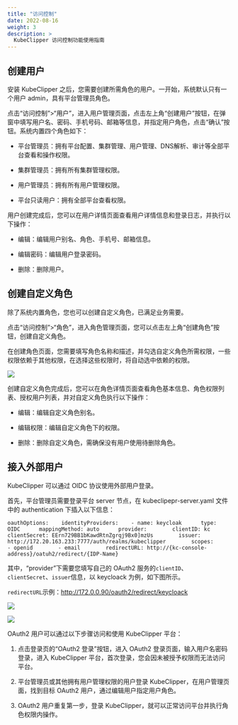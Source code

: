 ```yaml
---
title: "访问控制"
date: 2022-08-16
weight: 3
description: >
  KubeClipper 访问控制功能使用指南
---
```


## 创建用户

安装 KubeClipper 之后，您需要创建所需角色的用户。一开始，系统默认只有一个用户 admin，具有平台管理员角色。

点击“访问控制”>“用户”，进入用户管理页面，点击左上角“创建用户”按钮，在弹窗中填写用户名、密码、手机号码、邮箱等信息，并指定用户角色，点击“确认”按钮。系统内置四个角色如下：

- 平台管理员：拥有平台配置、集群管理、用户管理、DNS解析、审计等全部平台查看和操作权限。

- 集群管理员：拥有所有集群管理权限。

- 用户管理员：拥有所有用户管理权限。

- 平台只读用户：拥有全部平台查看权限。

用户创建完成后，您可以在用户详情页面查看用户详情信息和登录日志，并执行以下操作：

- 编辑：编辑用户别名、角色、手机号、邮箱信息。

- 编辑密码：编辑用户登录密码。

- 删除：删除用户。

## 创建自定义角色

除了系统内置角色，您也可以创建自定义角色，已满足业务需要。

点击“访问控制”>“角色”，进入角色管理页面，您可以点击左上角“创建角色”按钮，创建自定义角色。

在创建角色页面，您需要填写角色名称和描述，并勾选自定义角色所需权限，一些权限依赖于其他权限，在选择这些权限时，将自动选中依赖的权限。

![](/images/docs-tutorials/role-policy.png)

创建自定义角色完成后，您可以在角色详情页面查看角色基本信息、角色权限列表、授权用户列表，并对自定义角色执行以下操作：

- 编辑：编辑自定义角色别名。

- 编辑权限：编辑自定义角色下的权限。

- 删除：删除自定义角色，需确保没有用户使用待删除角色。

## 接入外部用户

KubeClipper 可以通过 OIDC 协议使用外部用户登录。

首先，平台管理员需要登录平台 server 节点，在 kubeclipepr-server.yaml 文件中的 authentication 下插入以下信息：

```undefined
oauthOptions:    identityProviders:    - name: keycloak      type: OIDC      mappingMethod: auto      provider:        clientID: kc        clientSecret: EErn729BB1bKawdRtnZgrqj9Bx0]mzUs        issuer: http://172.20.163.233:7777/auth/realms/kubeclipper        scopes:        - openid        - email        redirectURL: http://{kc-console-address}/oatuh2/redirect/{IDP-Name}
```

其中，“provider”下需要您填写自己的 OAuth2 服务的`clientID`、`clientSecret`、`issuer`信息，以 keycloack 为例，如下图所示。

`redirectURL`示例：http://172.0.0.90/oauth2/redirect/keycloack

![](/images/docs-tutorials/keycloak-client.png)

![](/images/docs-tutorials/keycloak-client2.png)

OAuth2 用户可以通过以下步骤访问和使用 KubeClipper 平台：

1. 点击登录页的“OAuth2 登录”按钮，进入 OAuth2 登录页面，输入用户名密码登录，进入 KubeClipper 平台，首次登录，您会因未被授予权限而无法访问平台。

2. 平台管理员或其他拥有用户管理权限的用户登录 KubeClipper，在用户管理页面，找到目标 OAuth2 用户，通过编辑用户指定用户角色。

3. OAuth2 用户重复第一步，登录 KubeClipper，就可以正常访问平台并执行角色权限内操作。
